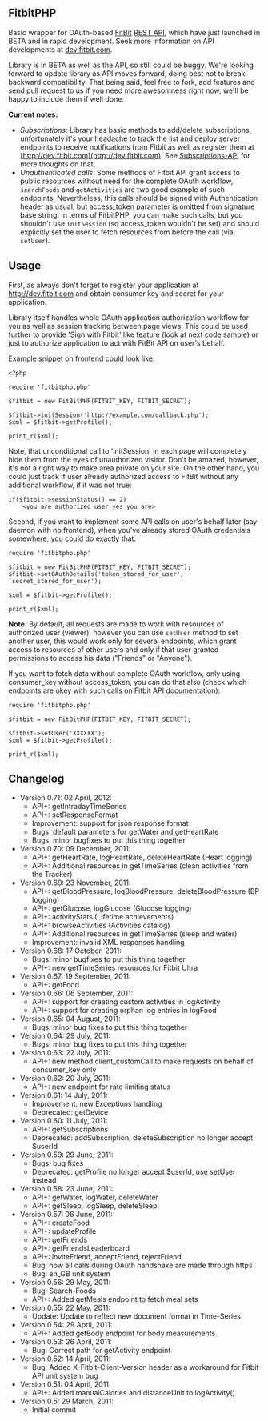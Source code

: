 ## FitbitPHP ##

Basic wrapper for OAuth-based [FitBit](http://fitbit.com) [REST API](http://dev.fitbit.com), which have just launched in BETA and in rapid development. Seek more information on API developments at [dev.fitbit.com](http://dev.fitbit.com).

Library is in BETA as well as the API, so still could be buggy. We're looking forward to update library as API moves forward, doing best not to break backward compatibility. That being said, feel free to fork, add features and send pull request to us if you need more awesomness right now, we'll be happy to include them if well done.

**Current notes:**

 * *Subscriptions*: Library has basic methods to add/delete subscriptions, unfortunately it's your headache to track the list and deploy server endpoints to receive notifications from Fitbit as well as register them at [http://dev.fitbit.com](http://dev.fitbit.com). See [Subscriptions-API](http://wiki.fitbit.com/display/API/Subscriptions-API) for more thoughts on that,
 * *Unauthenticated calls*: Some methods of Fitbit API grant access to public resources without need for the complete OAuth workflow, `searchFoods` and `getActivities` are two good example of such endpoints. Nevertheless, this calls should be signed with Authentication header as usual, but access_token parameter is omitted from signature base string. In terms of FitbitPHP, you can make such calls, but you shouldn't use `initSession` (so access_token wouldn't be set) and should explicitly set the user to fetch resources from before the call (via `setUser`).  


## Usage ##

First, as always don't forget to register your application at http://dev.fitbit.com and obtain consumer key and secret for your application.

Library itself handles whole OAuth application authorization workflow for you as well as session tracking between page views. This could be used further to provide 'Sign with Fitbit' like feature (look at next code sample) or just to authorize application to act with FitBit API on user's behalf.

Example snippet on frontend could look like:

    <?php

    require 'fitbitphp.php'

    $fitbit = new FitBitPHP(FITBIT_KEY, FITBIT_SECRET);

    $fitbit->initSession('http://example.com/callback.php');
    $xml = $fitbit->getProfile();

    print_r($xml);

Note, that unconditional call to 'initSession' in each page will completely hide them from the eyes of unauthorized visitor. Don't be amazed, however, it's not a right way to make area private on your site. On the other hand, you could just track if user already authorized access to FitBit without any additional workflow, if it was not true:

    if($fitbit->sessionStatus() == 2)
        <you_are_authorized_user_yes_you_are>


Second, if you want to implement some API calls on user's behalf later (say daemon with no frontend), when you've already stored OAuth credentials somewhere, you could do exactly that:

    require 'fitbitphp.php'

    $fitbit = new FitBitPHP(FITBIT_KEY, FITBIT_SECRET);
    $fitbit->setOAuthDetails('token_stored_for_user', 'secret_stored_for_user');

    $xml = $fitbit->getProfile();

    print_r($xml);


**Note.** By default, all requests are made to work with resources of authorized user (viewer), however you can use `setUser` method to set another user, this would work only for several endpoints, which grant access to resources of other users and only if that user granted permissions to access his data ("Friends" or "Anyone").

If you want to fetch data without complete OAuth workflow, only using consumer_key without access_token, you can do that also (check which endpoints are okey with such calls on Fitbit API documentation):

    require 'fitbitphp.php'

    $fitbit = new FitBitPHP(FITBIT_KEY, FITBIT_SECRET);

    $fitbit->setUser('XXXXXX');
    $xml = $fitbit->getProfile();

    print_r($xml);



## Changelog ##

* Version 0.71: 02 April, 2012:
	* API+: getIntradayTimeSeries
    * API+: setResponseFormat
	* Improvement: support for json response format
    * Bugs: default parameters for getWater and getHeartRate
	* Bugs: minor bugfixes to put this thing together
* Version 0.70: 09 December, 2011:
    * API+: getHeartRate, logHeartRate, deleteHeartRate (Heart logging)
    * API+: Additional resources in getTimeSeries (clean activities from the Tracker)
* Version 0.69: 23 November, 2011:
    * API+: getBloodPressure, logBloodPressure, deleteBloodPressure (BP logging)
    * API+: getGlucose, logGlucose (Glucose logging)
    * API+: activityStats (Lifetime achievements)
    * API+: browseActivities (Activities catalog)
    * API+: Additional resources in getTimeSeries (sleep and water)
    * Improvement: invalid XML responses handling
* Version 0.68: 17 October, 2011:
    * Bugs: minor bugfixes to put this thing together
    * API+: new getTimeSeries resources for Fitbit Ultra
* Version 0.67: 19 September, 2011:
    * API+: getFood
* Version 0.66: 06 September, 2011:
    * API+: support for creating custom activities in logActivity
    * API+: support for creating orphan log entries in logFood
* Version 0.65: 04 August, 2011:
    * Bugs: minor bug fixes to put this thing together
* Version 0.64: 29 July, 2011:
    * Bugs: minor bug fixes to put this thing together
* Version 0.63: 22 July, 2011:
    * API+: new method client_customCall to make requests on behalf of consumer_key only
* Version 0.62: 20 July, 2011:
    * API+: new endpoint for rate limiting status
* Version 0.61: 14 July, 2011:
    * Improvement: new Exceptions handling
    * Deprecated: getDevice
* Version 0.60: 11 July, 2011:
    * API+: getSubscriptions
    * Deprecated: addSubscription, deleteSubscription no longer accept $userId
* Version 0.59: 29 June, 2011:
    * Bugs: bug fixes
    * Deprecated: getProfile no longer accept $userId, use setUser instead
* Version 0.58: 23 June, 2011:
    * API+: getWater, logWater, deleteWater
    * API+: getSleep, logSleep, deleteSleep
* Version 0.57: 06 June, 2011:
    * API+: createFood
    * API+: updateProfile
    * API+: getFriends
    * API+: getFriendsLeaderboard
    * API+: inviteFriend, acceptFriend, rejectFriend
    * Bug: now all calls during OAuth handshake are made through https
    * Bug: en_GB unit system
* Version 0.56: 29 May, 2011:
    * Bug: Search-Foods
    * API+: Added getMeals endpoint to fetch meal sets
* Version 0.55: 22 May, 2011:
    * Update: Update to reflect new document format in Time-Series
* Version 0.54: 29 April, 2011:
    * API+: Added getBody endpoint for body measurements
* Version 0.53: 26 April, 2011:
    * Bug: Correct path for getActivity endpoint
* Version 0.52: 14 April, 2011:
    * Bug: Added X-Fitbit-Client-Version header as a workaround for Fitbit API unit system bug
* Version 0.51: 04 April, 2011:
    * API+: Added manualCalories and distanceUnit to logActivity()
* Version 0.5: 29 March, 2011:
    * Initial commit
